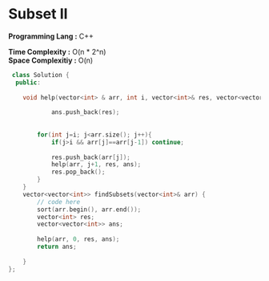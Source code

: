 # Subset II

**Programming Lang :** C++

**Time Complexity :** O(n * 2^n)  
**Space Complexitiy :** O(n)

```cpp
 class Solution {
  public:
  
    void help(vector<int> & arr, int i, vector<int>& res, vector<vector<int>>& ans ){
         
            ans.push_back(res);
             
        
        for(int j=i; j<arr.size(); j++){
            if(j>i && arr[j]==arr[j-1]) continue;
            
            res.push_back(arr[j]);
            help(arr, j+1, res, ans);
            res.pop_back();
        }
    }
    vector<vector<int>> findSubsets(vector<int>& arr) {
        // code here
        sort(arr.begin(), arr.end());
        vector<int> res;
        vector<vector<int>> ans;
        
        help(arr, 0, res, ans);
        return ans;
        
    }
};
```
